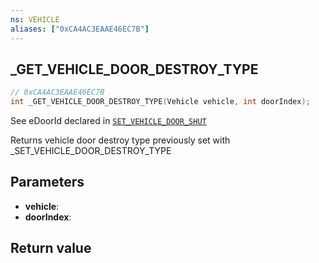 ```yaml
---
ns: VEHICLE
aliases: ["0xCA4AC3EAAE46EC7B"]
---
```

## _GET_VEHICLE_DOOR_DESTROY_TYPE

```c
// 0xCA4AC3EAAE46EC7B
int _GET_VEHICLE_DOOR_DESTROY_TYPE(Vehicle vehicle, int doorIndex);
```

See eDoorId declared in [`SET_VEHICLE_DOOR_SHUT`](#_0x93D9BD300D7789E5)

Returns vehicle door destroy type previously set with _SET_VEHICLE_DOOR_DESTROY_TYPE

## Parameters
* **vehicle**: 
* **doorIndex**: 

## Return value
